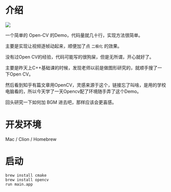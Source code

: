 # 介绍

![](v4vzk-0s8bt.gif)

一个简单的 Open-CV 的Demo，代码量就几十行，实现方法很简单。

主要是实现让视频逐帧动起来，顺便加了点 `二极化` 的效果。

没有过Open CV的经验，代码可能写的很狗屎，但是无所谓，开心就好了。

主要是昨天上C++基础课的时候，发现老师以前是做图形研究的，就顺手搜了一下Open CV。

然后看到知乎有篇文章用OpenCV，灵感来源于这个，链接忘了叫啥，是用的学校电脑看的，所以今天学了一天Opencv配了环境随手弄了这个Demo。

回头研究一下如何加 BGM 进去吧，那样应该会更喜感。
# 开发环境

Mac / Clion / Homebrew

# 启动

```shell
brew install cmake
brew install opencv
run main.app
```

